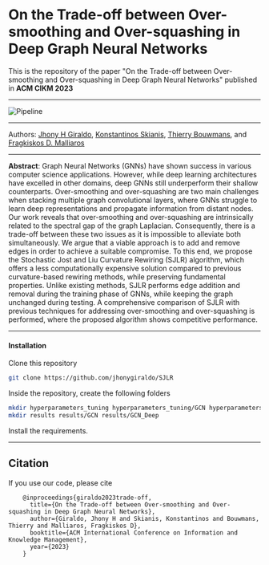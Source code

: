 # On the Trade-off between Over-smoothing and Over-squashing in Deep Graph Neural Networks

This is the repository of the paper "On the Trade-off between Over-smoothing and Over-squashing in Deep Graph Neural Networks" published in **ACM CIKM 2023**

- - - -
![Pipeline](https://github.com/jhonygiraldo/SJLR/blob/master/misc/oversquashing_oversmoothing.png)
- - - -
Authors: [Jhony H Giraldo](https://sites.google.com/view/jhonygiraldo), [Konstantinos Skianis](http://y3nk0.github.io/), [Thierry Bouwmans](https://sites.google.com/site/thierrybouwmans/), and [Fragkiskos D. Malliaros](https://fragkiskos.me/)
- - - -
**Abstract**: Graph Neural Networks (GNNs) have shown success in various computer science applications. However, while deep learning architectures have excelled in other domains, deep GNNs still underperform their shallow counterparts. Over-smoothing and over-squashing are two main challenges when stacking multiple graph convolutional layers, where GNNs struggle to learn deep representations and propagate information from distant nodes. Our work reveals that over-smoothing and over-squashing are intrinsically related to the spectral gap of the graph Laplacian. Consequently, there is a trade-off between these two issues as it is impossible to alleviate both simultaneously. We argue that a viable approach is to add and remove edges in order to achieve a suitable compromise. To this end, we propose the Stochastic Jost and Liu Curvature Rewiring (SJLR) algorithm, which offers a less computationally expensive solution compared to previous curvature-based rewiring methods, while preserving fundamental properties. Unlike existing methods, SJLR performs edge addition and removal during the training phase of GNNs, while keeping the graph unchanged during testing. A comprehensive comparison of SJLR with previous techniques for addressing over-smoothing and over-squashing is performed, where the proposed algorithm shows competitive performance.
- - - -

#### Installation

Clone this repository
```bash
git clone https://github.com/jhonygiraldo/SJLR
```
Inside the repository, create the following folders
```bash
mkdir hyperparameters_tuning hyperparameters_tuning/GCN hyperparameters_tuning/GCN_hyperTuning
mkdir results results/GCN results/GCN_Deep
```
Install the requirements.

- - - -
## Citation

If you use our code, please cite

        @inproceedings{giraldo2023trade-off,
          title={On the Trade-off between Over-smoothing and Over-squashing in Deep Graph Neural Networks},
          author={Giraldo, Jhony H and Skianis, Konstantinos and Bouwmans, Thierry and Malliaros, Fragkiskos D},
          booktitle={ACM International Conference on Information and Knowledge Management},
          year={2023}
        }
